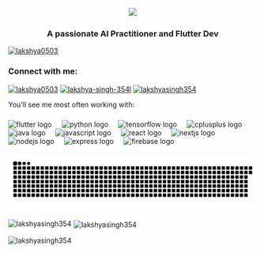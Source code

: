 <p align="center"><img src="https://readme-typing-svg.demolab.com?font=Fira+Code&size=35&duration=2000&pause=1000&color=9407F7&weight=100&center=true&random=false&width=435&lines=&lines=Hey+There!+%F0%9F%91%8B;I'm+Lakshya+Singh!](https://readme-typing-svg.demolab.com?font=Fira+Code&weight=600&size=35&duration=2000&pause=1000&color=9407F7&center=true&vCenter=true&random=false&width=435&lines=Hey+There!+%F0%9F%91%8B;I'm+Lakshya+Singh!"></p>
<h3 align="center">A passionate  AI Practitioner and Flutter Dev</h3>

<p align="left"> <a href="https://twitter.com/lakshya0503" target="blank"><img src="https://img.shields.io/twitter/follow/lakshya0503?logo=twitter&style=for-the-badge" alt="lakshya0503" /></a> </p>

<h3 align="left">Connect with me:</h3>
<p align="left">
<a href="https://twitter.com/lakshya0503" target="blank"><img align="center" src="https://raw.githubusercontent.com/rahuldkjain/github-profile-readme-generator/master/src/images/icons/Social/twitter.svg" alt="lakshya0503" height="30" width="40" /></a>
<a href="https://linkedin.com/in/lakshya-singh-354l" target="blank"><img align="center" src="https://raw.githubusercontent.com/rahuldkjain/github-profile-readme-generator/master/src/images/icons/Social/linked-in-alt.svg" alt="lakshya-singh-354l" height="30" width="40" /></a>
<a href="https://kaggle.com/lakshyasingh354" target="blank"><img align="center" src="https://raw.githubusercontent.com/rahuldkjain/github-profile-readme-generator/master/src/images/icons/Social/kaggle.svg" alt="lakshyasingh354" height="30" width="40" /></a>
</p>

<p align="left">You'll see me most often working with:</p>

###

<div align="left">
  <img src="https://skillicons.dev/icons?i=flutter" height="40" alt="flutter logo"  />
  <img width="12" />
  <img src="https://skillicons.dev/icons?i=py" height="40" alt="python logo"  />
  <img width="12" />
  <img src="https://skillicons.dev/icons?i=tensorflow" height="40" alt="tensorflow logo"  />
  <img width="12" />
  <img src="https://skillicons.dev/icons?i=cpp" height="40" alt="cplusplus logo"  />
  <img width="12" />
  <img src="https://skillicons.dev/icons?i=java" height="40" alt="java logo"  />
  <img width="12" />
  <img src="https://skillicons.dev/icons?i=js" height="40" alt="javascript logo"  />
  <img width="12" />
  <img src="https://skillicons.dev/icons?i=react" height="40" alt="react logo"  />
  <img width="12" />
  <img src="https://skillicons.dev/icons?i=nextjs" height="40" alt="nextjs logo"  />
  <img width="12" />
  <img src="https://skillicons.dev/icons?i=nodejs" height="40" alt="nodejs logo"  />
  <img width="12" />
  <img src="https://skillicons.dev/icons?i=express" height="40" alt="express logo"  />
  <img width="12" />
  <img src="https://skillicons.dev/icons?i=firebase" height="40" alt="firebase logo"  />
</div>

###

<img alt="snake eating my contributions" src="https://github.com/LakshyaSingh354/LakshyaSingh354/blob/output/github-contribution-grid-snake-dark.svg" />

<p><img align="left" src="https://github-readme-stats.vercel.app/api/top-langs?username=lakshyasingh354&theme=midnight-purple&hide_rank=true&show_icons=true&locale=en&layout=compact" alt="lakshyasingh354" /></p>

<p>&nbsp;<img align="center" src="https://github-readme-stats.vercel.app/api?username=lakshyasingh354&theme=midnight-purple&hide_rank=true&show_icons=true&locale=en" alt="lakshyasingh354" /></p>

<p><img align="center" src="https://github-readme-streak-stats.herokuapp.com/?user=lakshyasingh354&theme=midnight-purple&" alt="lakshyasingh354" /></p>
